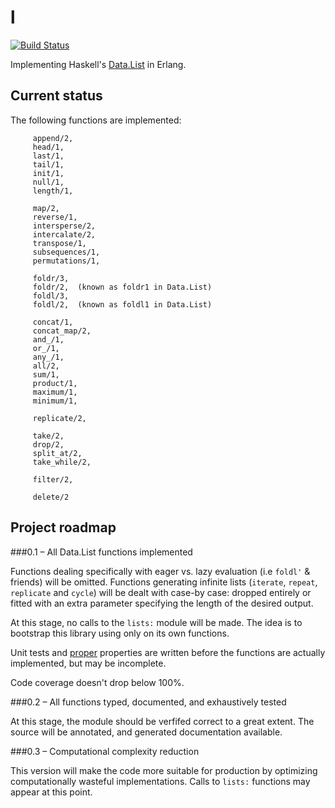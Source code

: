 l
=
[![Build
Status](https://travis-ci.org/pzel/l.svg?branch=master)](https://travis-ci.org/pzel/l)

Implementing Haskell's [Data.List](http://hackage.haskell.org/package/base-4.6.0.1/docs/Data-List.html) in Erlang.

Current status
--------------

The following functions are implemented:

         append/2,
         head/1,
         last/1,
         tail/1,
         init/1,
         null/1,
         length/1,

         map/2,
         reverse/1,
         intersperse/2,
         intercalate/2,
         transpose/1,
         subsequences/1,
         permutations/1,

         foldr/3,
         foldr/2,  (known as foldr1 in Data.List)
         foldl/3,
         foldl/2,  (known as foldl1 in Data.List)

         concat/1,
         concat_map/2,
         and_/1,
         or_/1,
         any_/1,
         all/2,
         sum/1,
         product/1,
         maximum/1,
         minimum/1,

         replicate/2,

         take/2,
         drop/2,
         split_at/2,
         take_while/2,

         filter/2,

         delete/2

Project roadmap
---------------

###0.1 – All Data.List functions implemented

Functions dealing specifically with eager vs. lazy evaluation (i.e `foldl'` &
friends) will be omitted. Functions generating infinite lists (`iterate`,
`repeat`, `replicate` and `cycle`) will be dealt with case-by case: dropped
entirely or fitted with an extra parameter specifying the length of the desired
output.

At this stage, no calls to the `lists:` module will be made. The idea is to
bootstrap this library using only on its own functions.

Unit tests and [proper](https://github.com/manopapad/proper) properties are
written before the functions are actually implemented, but may be incomplete.

Code coverage doesn't drop below 100%.


###0.2 – All functions typed, documented, and exhaustively tested 

At this stage, the module should be verfifed correct to a great
extent. The source will be annotated, and generated documentation available.


###0.3 – Computational complexity reduction

This version will make the code more suitable for production by optimizing
computationally wasteful implementations. Calls to `lists:` functions may appear
at this point.



